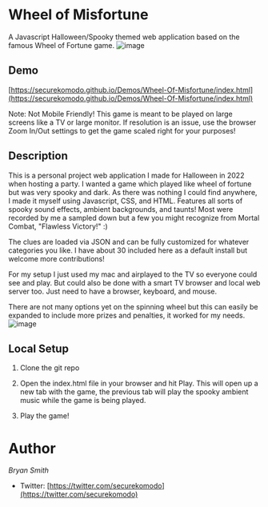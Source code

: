 # Wheel of Misfortune
A Javascript Halloween/Spooky themed web application based on the famous Wheel of Fortune game.
![image](https://user-images.githubusercontent.com/4809643/199495946-2aba4021-e987-42e0-8089-5a65b806c558.png)

## Demo
[https://securekomodo.github.io/Demos/Wheel-Of-Misfortune/index.html](https://securekomodo.github.io/Demos/Wheel-Of-Misfortune/index.html)

Note: Not Mobile Friendly! This game is meant to be played on large screens like a TV or large monitor. If resolution is an issue, use the browser Zoom In/Out settings to get the game scaled right for your purposes!

## Description
This is a personal project web application I made for Halloween in 2022 when hosting a party. I wanted a game which played like wheel of fortune but was very spooky and dark. As there was nothing I could find anywhere, I made it myself using Javascript, CSS, and HTML. Features all sorts of spooky sound effects, ambient backgrounds, and taunts! Most were recorded by me a sampled down but a few you might recognize from Mortal Combat, "Flawless Victory!" :)

The clues are loaded via JSON and can be fully customized for whatever categories you like. I have about 30 included here as a default install but welcome more contributions!

For my setup I just used my mac and airplayed to the TV so everyone could see and play. But could also be done with a smart TV browser and local web server too. Just need to have a browser, keyboard, and mouse.

There are not many options yet on the spinning wheel but this can easily be expanded to include more prizes and penalties, it worked for my needs.
![image](https://user-images.githubusercontent.com/4809643/199494971-a2970345-3575-4e6d-b89a-9df9e9bcb2eb.png)

## Local Setup

1) Clone the git repo

2) Open the index.html file in your browser and hit Play. This will open up a new tab with the game, the previous tab will play the spooky ambient music while the game is being played.

3) Play the game!



# Author
*Bryan Smith*
* Twitter: [https://twitter.com/securekomodo](https://twitter.com/securekomodo)
